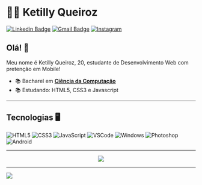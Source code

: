 # :man_technologist: Ketilly Queiroz

[![Linkedin Badge](https://img.shields.io/badge/-LinkedIn-blue?style=for-the-badge&logo=Linkedin&logoColor=white&link=https://www.linkedin.com/in/ketilly-queiroz-928825234/)](https://www.linkedin.com/in/ketilly-queiroz-928825234/)
[![Gmail Badge](https://img.shields.io/badge/-Gmail-c14438?style=for-the-badge&logo=Gmail&logoColor=white&link=mailto:ketillyunicsul@gmail.com)](mailto:ketillyunicsul@gmail.com)
[![Instagram](https://img.shields.io/badge/Instagram-E4405F?style=for-the-badge&logo=instagram&logoColor=white)](https://www.instagram.com/ketilly.keyce/)

## Olá! 🥰

Meu nome é Ketilly Queiroz, 20, estudante de Desenvolvimento Web com pretenção em Mobile!

- :books: Bacharel em [**Ciência da Computação**](https://www.cruzeirodosulvirtual.com.br/graduacao/ciencia-da-computacao/)
- :books: Estudando: HTML5, CSS3 e Javascript

---

 ## Tecnologias 🖥

  ![HTML5](https://img.shields.io/badge/-HTML5-E34F26?style=flat-square&logo=html5&logoColor=white)
  ![CSS3](https://img.shields.io/badge/-CSS3-549FDE?style=flat-square&logo=css3&logoColor=white)
  ![JavaScript](https://img.shields.io/badge/-JavaScript-F7B93E?style=flat-square&logo=javascript&logoColor=fff)
  ![VSCode](https://img.shields.io/badge/-VSCode-0085D1?style=flat-square&logo=visual-studio-code&logoColor=white)
  ![Windows](https://img.shields.io/badge/-Windows-00ADEF?style=flat-square&logo=windows&logoColor=white)
  ![Photoshop](https://img.shields.io/badge/Adobe%20Photoshop-31A8FF?style=flat-square&logo=Adobe%20Photoshop&logoColor=white)
  ![Android](https://img.shields.io/badge/Android-3DDC84?style=flat-square&logo=android&logoColor=white)
  
  ---
  
  <p align="center">
   <a href="https://github-readme-stats.vercel.app/api/top-langs/?username=ketillyqueiroz">
    <img align="center" src="https://camo.githubusercontent.com/a5334e0700b904fbf12f5be7642ffefbf54c20f529565b1165a789c2256789a1/68747470733a2f2f6769746875622d726561646d652d73746174732e76657263656c2e6170702f6170692f746f702d6c616e67732f3f757365726e616d653d616c6578616e64726573616e6c696d">
   </a>
 </p>
  
  ---
  
  <a href="https://github.com/anuraghazra/github-readme-stats" align="center">
    <img align="center" src="https://github-readme-stats.vercel.app/api?username=ketillyqueiroz&show_icons=true&count_private=true&theme=radical&hide=issues" />
  </a>
  

